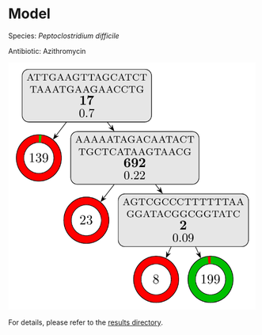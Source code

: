 
# Model

Species: *Peptoclostridium difficile*

Antibiotic: Azithromycin

<img src="./model.png" width=500 height=500 />

For details, please refer to the [results directory](../../../../../results/cart_b/peptoclostridium%20difficile/azithromycin/repeat_6/).

